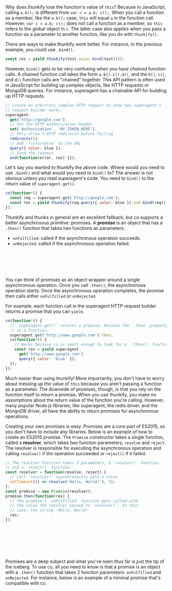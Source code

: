 <br><br><br><br>

Why does thunkify lose the function's value of `this`? Because in JavaScript, calling `a.b();` is different from `var c = a.b; c();`.
When you call a function as a member, like the `a.b();` case, `this` will equal
`a` in the function call. However, `var c = a.b; c();` does not call a function
as a member, so `this` refers to the global object in `c`. The latter case
also applies when you pass a function as a parameter to another function,
like you do with `thunkify()`.

There are ways to make thunkify work better. For instance, in the previous
example, you could use `.bind()`.

```javascript
const res = yield thunkify(test.async.bind(test))();
```

However, `bind()` gets to be very confusing when you have _chained_ function
calls. A chained function call takes the form `a.b().c().d()`, and the `b()`,
`c()`, and `d()` function calls are "chained" together. This API pattern
is often used in JavaScript for building up complex objects, like HTTP requests
or MongoDB queries. For instance, superagent has a chainable API for building
up HTTP requests.

```javascript
// Create an arbitrary complex HTTP request to show how superagent's
// request builder works.
superagent.
  get('http://google.com').
  // Set the HTTP Authorization header
  set('Authorization', 'MY_TOKEN_HERE').
  // Only allow 5 HTTP redirects before failing
  redirects(5).
  // Add `?color=blue` to the URL
  query({ color: blue }).
  // Send the request
  end(function(error, res) {});
```

Let's say you wanted to thunkify the above code. Where would you need to use
`.bind()` and what would you need to `bind()` to? The answer is not obvious
unless you read superagent's code. You need to `bind()` to
the return value of `superagent.get()`.

```javascript
co(function*() {
  const req = superagent.get('http://google.com');
  const res = yield thunkify(req.query({ color: blue }).end.bind(req));
});
```

Thunkify and thunks in general are an excellent fallback, but co
supports a better asynchronous primitive: promises. A **promise** is an
object that has a `.then()` function that takes two functions as parameters.

* `onFulfilled`: called if the asynchronous operation succeeds.
* `onRejected`: called if the asynchronous operation failed.

<br><br><br><br>

You can think of promises as an object wrapper around a single
asynchronous operation. Once you call `.then()`, the asynchronous
operation starts. Once the asynchronous operation completes,
the promise then calls either `onFulfilled` or `onRejected`.

For example, each function call in the superagent
HTTP request builder returns a promise that you can `yield`.

```javascript
co(function*() {
  // `superagent.get()` returns a promise, because the `.then` property
  // is a function.
  superagent.get('http://www.google.com').then;
  co(function*() {
    // Works because co is smart enough to look for a `.then()` function
    const res = yield superagent.
      get('http://www.google.com').
      query({ color: 'blue' });
  });
});
```

Much easier than using thunkify! More importantly, you don't have to worry
about messing up the value of `this` because you aren't passing a function as
a parameter. The downside of promises, though, is that you rely on the function
itself to return a promise. When you use thunkify, you make no assumptions
about the return value of the function you're calling. However, many popular
Node.js libraries, like superagent, the redis driver, and the MongoDB driver,
all have the ability to return promises for asynchronous operations.

Creating your own promises is easy. Promises are a core part of ES2015, so
you don't have to include any libraries. Below is an example of how to create
an ES2015 promise. The `Promise` constructor takes a single function,
called a **resolver**, which takes two function parameters, `resolve` and
`reject`. The resolver is responsible for executing the asynchronous
operation and calling `resolve()` if the operation succeeded or `reject()`
if it failed.

```javascript
// The resolver function takes 2 parameters, a `resolve()` function
// and a `reject()` function.
const resolver = function(resolve, reject) {
  // Call `resolve()` asynchronously with a value
  setTimeout(() => resolve('Hello, World!'), 5);
};
const promise = new Promise(resolver);
promise.then(function(res) {
  // The promise's `onFulfilled` function gets called with
  // the value the resolver passed to `resolve()`. In this
  // case, the string 'Hello, World!'
  res;
});
```

<br><br><br><br><br>

Promises are a deep subject and what you've seen thus far is just the tip of
the iceberg. To use co, all you need to know is that
a promise is an object with a `.then()` function that takes 2 function
parameters: `onFulfilled` and `onRejected`. For instance, below is an example
of a minimal promise that's compatible with co.
